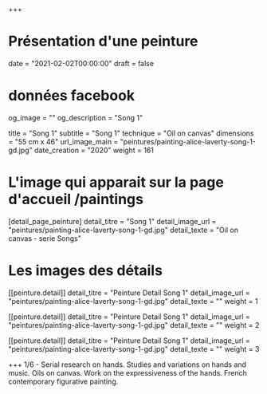 +++
# Présentation d'une peinture
date = "2021-02-02T00:00:00"
draft = false

# données facebook
og_image = ""
og_description = "Song 1"

title = "Song 1"
subtitle = "Song 1"
technique = "Oil on canvas"
dimensions = "55 cm x 46"
url_image_main = "peintures/painting-alice-laverty-song-1-gd.jpg"
date_creation = "2020"
weight = 161

# L'image qui apparait sur la page d'accueil /paintings
[detail_page_peinture]
detail_titre = "Song 1"
detail_image_url = "peintures/painting-alice-laverty-song-1-gd.jpg"
detail_texte = "Oil on canvas - serie Songs"

# Les images des détails
[[peinture.detail]]
detail_titre = "Peinture Detail Song 1"
detail_image_url = "peintures/painting-alice-laverty-song-1-gd.jpg"
detail_texte = ""
weight = 1

[[peinture.detail]]
detail_titre = "Peinture Detail Song 1"
detail_image_url = "peintures/painting-alice-laverty-song-1-gd.jpg"
detail_texte = ""
weight = 2

[[peinture.detail]]
detail_titre = "Peinture Detail Song 1"
detail_image_url = "peintures/painting-alice-laverty-song-1-gd.jpg"
detail_texte = ""
weight = 3

+++
1/6 - Serial research on hands. Studies and variations on hands and music. Oils on canvas. Work on the expressiveness of the hands. French contemporary figurative painting.
